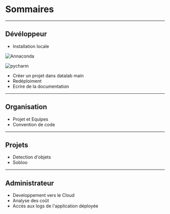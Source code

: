 # Sommaires
***
## Dévéloppeur 
* Installation locale


![Annaconda](https://user-images.githubusercontent.com/33103596/146023657-865aaaf2-a867-4ae6-84cc-1fa9b32bcdca.png)

![pycharm](https://user-images.githubusercontent.com/33103596/146024832-04515b96-c943-4b2b-ab46-3711ec7af6e6.png)


* Créer un projet dans datalab main
* Redéploiment
* Ecrire de la documentation
*** 
## Organisation
* Projet et Equipes 
* Convention de code
*** 
## Projets 
* Detection d'objets 
* Sobloo 
*** 
## Administrateur 
* Developpement vers le Cloud 
* Analyse des coût 
* Accès aux logs de l'application déployée
